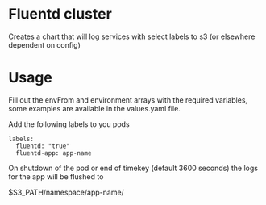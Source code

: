 # Fluentd cluster

Creates a chart that will log services with select labels to s3 (or elsewhere dependent on config)

# Usage

Fill out the envFrom and environment arrays with the required variables, some examples are available in the values.yaml file.

Add the following labels to you pods

```
labels:
  fluentd: "true"
  fluentd-app: app-name
```

On shutdown of the pod or end of timekey (default 3600 seconds) the logs for the app will be flushed to

$S3_PATH/namespace/app-name/
